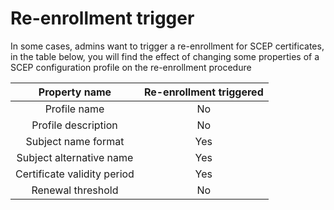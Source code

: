 # Re-enrollment trigger

In some cases, admins want to trigger a re-enrollment for SCEP certificates, in the table below, you will find the effect of changing some properties of a SCEP configuration profile on the re-enrollment procedure

|        Property name        | Re-enrollment triggered |
| :-------------------------: | :---------------------: |
|         Profile name        |            No           |
|     Profile description     |            No           |
|     Subject name format     |           Yes           |
|   Subject alternative name  |           Yes           |
| Certificate validity period |           Yes           |
|      Renewal threshold      |            No           |
